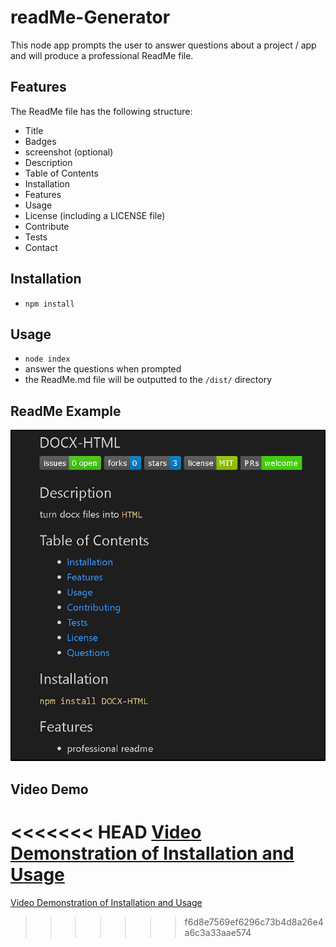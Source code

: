 # readMe-Generator

This node app prompts the user to answer questions about a project / app and will produce a professional ReadMe file.

## Features

The ReadMe file has the following structure:

- Title
- Badges
- screenshot (optional)
- Description 
- Table of Contents
- Installation
- Features
- Usage
- License (including a LICENSE file)
- Contribute
- Tests
- Contact

## Installation

- `npm install`

## Usage

- `node index`
- answer the questions when prompted
- the ReadMe.md file will be outputted to the `/dist/` directory

## ReadMe Example

![screenshot of readMe-Generator](/screenshot.jpg)

## Video Demo

<<<<<<< HEAD
<a href="https://www.dropbox.com/s/sasxhf7g3krl026/Readmegenerator-CC.mp4?dl=0" target="_blank">Video Demonstration of Installation and Usage</a>
=======
[Video Demonstration of Installation and Usage](https://www.dropbox.com/s/sasxhf7g3krl026/Readmegenerator-CC.mp4?dl=0)
>>>>>>> f6d8e7569ef6296c73b4d8a26e4a6c3a33aae574
